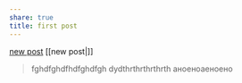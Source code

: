 ```yaml
---
share: true
title: first post
---
```

 

[new post](new%20post)
[[new post|]]

 


>fghdfghdfhdfghdfgh
>dydthrthrthrthrth
>аноеноаеноено
